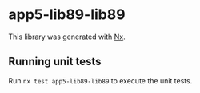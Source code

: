 # app5-lib89-lib89

This library was generated with [Nx](https://nx.dev).

## Running unit tests

Run `nx test app5-lib89-lib89` to execute the unit tests.
